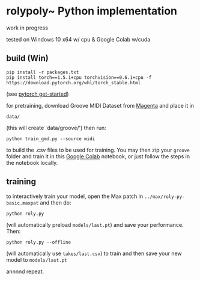 # rolypoly~ Python implementation
work in progress

tested on Windows 10 x64 w/ cpu & Google Colab w/cuda

## build (Win)

    pip install -r packages.txt
    pip install torch==1.5.1+cpu torchvision==0.6.1+cpu -f https://download.pytorch.org/whl/torch_stable.html
(see [pytorch get-started](https://pytorch.org/get-started/locally/))

for pretraining, download Groove MIDI Dataset from [Magenta](https://magenta.tensorflow.org/datasets/groove#download)
and place it in

    data/

(this will create `data/groove/') then run:

    python train_gmd.py --source midi

to build the .csv files to be used for training.
You may then zip your `groove` folder and train it in this [Google Colab](https://colab.research.google.com/drive/1t5SOnI0lW-XssYXgDfp7iXeQG4xt47ZT?usp=sharing) notebook,
or just follow the steps in the notebook locally.

## training

to interactively train your model, open the Max patch in `../max/roly-py-basic.maxpat` and then do:

    python roly.py

(will automatically preload `models/last.pt`) and save your performance. Then:

    python roly.py --offline

(will automatically use `takes/last.csv`) to train and then save your new model to `models/last.pt`

annnnd repeat.
